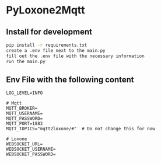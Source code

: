 # PyLoxone2Mqtt
## Install for development
```bash
pip install -r requirements.txt
create a .env file next to the main.py
fill out the .env file with the necessary information
run the main.py
```


## Env File with the following content
```dotenv
LOG_LEVEL=INFO

# Mqtt
MQTT_BROKER=
MQTT_USERNAME=
MQTT_PASSWORD=
MQTT_PORT=1883
MQTT_TOPICS="mqtt2loxone/#"  # Do not change this for now

# Loxone
WEBSOCKET_URL=
WEBSOCKET_USERNAME=
WEBSOCKET_PASSWORD=

```
